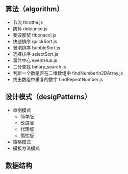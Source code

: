## 算法（algorithm）
- 节流 throttle.js
- 防抖 debiunce.js
- 斐波那契 fibonacci.js
- 快速排序 quickSort.js
- 冒泡排序 bubbleSort.js
- 选择排序 selectSort.js
- 事件中心 eventHub.js
- 二分查找 binary_search.js
- 判断一个数是否在二维数组中 findNumberIn2DArray.js
- 找出数组中重复的数字 findRepeatNumber.js
## 设计模式（desigPatterns）
- 单例模式
  - 简单版
  - 改良版
  - 代理版
  - 惰性版 
- 策略模式
- 模板方法模式
## 数据结构